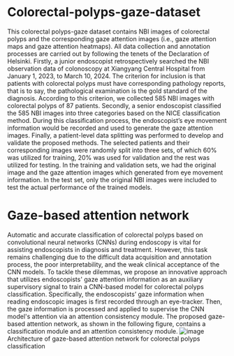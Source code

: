 # Colorectal-polyps-gaze-dataset
This colorectal polyps-gaze dataset contains NBI images of colorectal polyps and the corresponding gaze attention images (i.e., gaze attention maps and gaze attention heatmaps). 
All data collection and annotation processes are carried out by following the tenets of the Declaration of Helsinki. 
Firstly, a junior endoscopist retrospectively searched the NBI observation data of colonoscopy at Xiangyang Central Hospital from January 1, 2023, to March 10, 2024. 
The criterion for inclusion is that patients with colorectal polyps must have corresponding pathology reports, that is to say, the pathological examination is the gold standard of the diagnosis. 
According to this criterion, we collected 585 NBI images with colorectal polyps of 87 patients.
Secondly, a senior endoscopist classified the 585 NBI images into three categories based on the NICE classification method. 
During this classification process, the endoscopist’s eye movement information would be recorded and used to generate the gaze attention images. 
Finally, a patient-level data splitting was performed to develop and validate the proposed methods. 
The selected patients and their corresponding images were randomly split into three sets, of which 60% was utilized for training, 20% was used for validation and the rest was utilized for testing. 
In the training and validation sets, we had the original image and the gaze attention images which generated from eye movement information. 
In the test set, only the original NBI images were included to test the actual performance of the trained models. 
# Gaze-based attention network
Automatic and accurate classification of colorectal polyps based on convolutional neural networks (CNNs) during endoscopy is vital for assisting endoscopists in diagnosis and treatment. However, this task remains challenging due to the difficult data acquisition and annotation process, the poor interpretability, and the weak clinical acceptance of the CNN models. To tackle these dilemmas, we propose an innovative approach that utilizes endoscopists' gaze attention information as an auxiliary supervisory signal to train a CNN-based model for colorectal polyps classification. Specifically, the endoscopists’ gaze information when reading endoscopic images is first recorded through an eye-tracker. Then, the gaze information is processed and applied to supervise the CNN model's attention via an attention consistency module. The proposed gaze-based attention network, as shown in the following figure, contains a classification module and an attention consistency module. 
![image](https://github.com/user-attachments/assets/5f4dbde2-6e3a-4aca-aaa9-a9e2134be4ac)
     Architecture of gaze-based attention network for colorectal polyps classification
